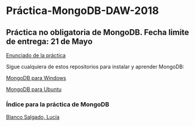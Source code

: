 # Práctica-MongoDB-DAW-2018

## Práctica no obligatoria de MongoDB. Fecha limite de entrega: 21 de Mayo 

[Enunciado de la práctica](Practica_MongoDB.pdf)

Sigue cualquiera de estos repositorios para instalar y aprender MongoDB:

[MongoDB para Windows](https://github.com/evaperales/mongoDB-windows)

[MongoDB para Ubuntu](https://github.com/evaperales/mongodb)

### Índice para la práctica de MongoDB
[Blanco Salgado, Lucía](https://github.com/lucia-blanco/practicaMongoDB)
